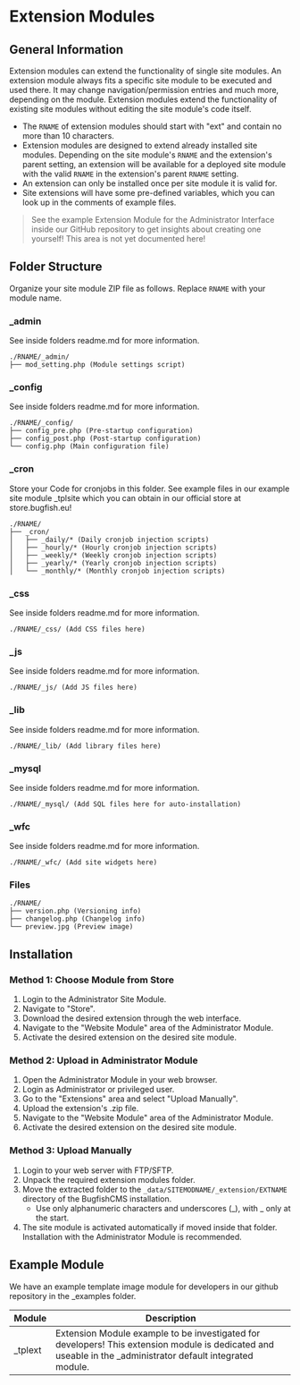 # Extension Modules

## General Information

Extension modules can extend the functionality of single site modules. An extension module always fits a specific site module to be executed and used there. It may change navigation/permission entries and much more, depending on the module. Extension modules extend the functionality of existing site modules without editing the site module's code itself.

- The `RNAME` of extension modules should start with "ext" and contain no more than 10 characters.
- Extension modules are designed to extend already installed site modules. Depending on the site module's `RNAME` and the extension's parent setting, an extension will be available for a deployed site module with the valid `RNAME` in the extension's parent `RNAME` setting.
- An extension can only be installed once per site module it is valid for.
- Site extensions will have some pre-defined variables, which you can look up in the comments of example files.

> See the example Extension Module for the Administrator Interface inside our GitHub repository to get insights about creating one yourself! This area is not yet documented here!


## Folder Structure

Organize your site module ZIP file as follows. Replace `RNAME` with your module name.

### _admin
See inside folders readme.md for more information.

```
./RNAME/_admin/
├── mod_setting.php (Module settings script)
```

### _config
See inside folders readme.md for more information.

```
./RNAME/_config/
├── config_pre.php (Pre-startup configuration)
├── config_post.php (Post-startup configuration)
└── config.php (Main configuration file)
```

### _cron
Store your Code for cronjobs in this folder. See example files in our example site module _tplsite which you can obtain in our official store at store.bugfish.eu!

```
./RNAME/
├── _cron/
│   ├── _daily/* (Daily cronjob injection scripts)
│   ├── _hourly/* (Hourly cronjob injection scripts)
│   ├── _weekly/* (Weekly cronjob injection scripts)
│   ├── _yearly/* (Yearly cronjob injection scripts)
│   └── _monthly/* (Monthly cronjob injection scripts)
```

### _css
See inside folders readme.md for more information.

```
./RNAME/_css/ (Add CSS files here)
```

### _js
See inside folders readme.md for more information.

```
./RNAME/_js/ (Add JS files here)
```

### _lib
See inside folders readme.md for more information.

```
./RNAME/_lib/ (Add library files here)
```

### _mysql
See inside folders readme.md for more information.

```
./RNAME/_mysql/ (Add SQL files here for auto-installation)
```

### _wfc
See inside folders readme.md for more information.

```
./RNAME/_wfc/ (Add site widgets here)
```

### Files

```
./RNAME/
├── version.php (Versioning info)
├── changelog.php (Changelog info)
└── preview.jpg (Preview image)
```




## Installation

### Method 1: Choose Module from Store

1. Login to the Administrator Site Module.
2. Navigate to "Store".
3. Download the desired extension through the web interface.
4. Navigate to the "Website Module" area of the Administrator Module.
5. Activate the desired extension on the desired site module.

### Method 2: Upload in Administrator Module

1. Open the Administrator Module in your web browser.
2. Login as Administrator or privileged user.
3. Go to the "Extensions" area and select "Upload Manually".
4. Upload the extension's .zip file.
5. Navigate to the "Website Module" area of the Administrator Module.
6. Activate the desired extension on the desired site module.

### Method 3: Upload Manually

1. Login to your web server with FTP/SFTP.
2. Unpack the required extension modules folder.
3. Move the extracted folder to the `_data/SITEMODNAME/_extension/EXTNAME` directory of the BugfishCMS installation.
   - Use only alphanumeric characters and underscores (_), with _ only at the start.
4. The site module is activated automatically if moved inside that folder. Installation with the Administrator Module is recommended.

## Example Module

We have an example template image module for developers in our github repository in the _examples folder.

|Module| Description|
|---|----|
|_tplext | Extension Module example to be investigated for developers! This extension module is dedicated and useable in the _administrator default integrated module. |





